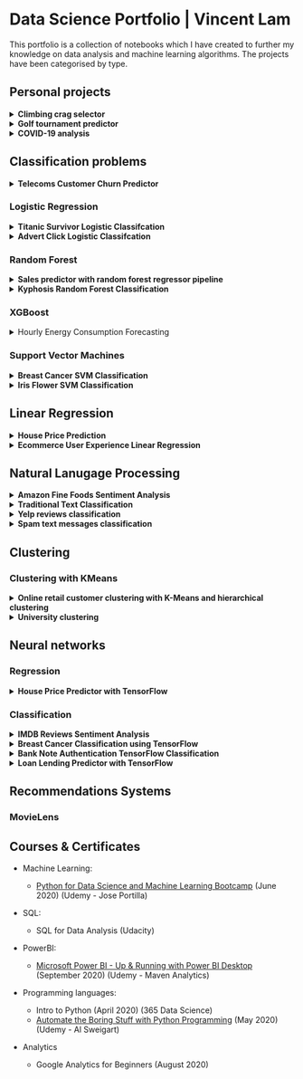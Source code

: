# Data Science Portfolio | Vincent Lam
This portfolio is a collection of notebooks which I have created to further my knowledge on data analysis and machine learning algorithms. The projects have been categorised by type.

## Personal projects

<details>
 <summary><b>Climbing crag selector</b></summary>
 
Overview of the project: 
- Created a tool to help decide which climbing crags to focus on for future climbing trips, with the goal to improve the climbing grades of my friends and I.
- Scraped over 4000 routes/problems for the climbing destination in question.
- I will update this repositry as I analyse more climbing destinations and update whether my efforts were successful.

 [Link](https://github.com/vincentlam13/climbing-crag-selection) to project. 

### EDA
Below are a few insights gleamed from the routes analysis.

Breakdown of climbing disciplines in Dorset

![Climbing disciplines in Dorset](/images/climbing-disciplines.png)

Breakdown of sport grade distribution

![Sport grade distribution](/images/climbing-sport-grade-distribution.png)

7a routes sorted by number of logs

![7a routes sorted by popularity](/images/climbing-logged-7a.PNG)

I filtered out crags that had at least two 7a routes that had been logged 100 times on ukc.

![Chosen crags](/images/climbing-crags.PNG)


Based on this data analysis we will be going to Blacknor South, Winspit, and Cheyne Weares Area. The list of potential routes are shown in table below.

|  Crag | Route  | Star | Height (m)  | Notes  |
|---|---|---|---|---|
| Blacknor South  | Sacred Angel  | ** | 15  | Easy up to ledge, then fingery crux with pockets |
| Blacknor South  | To Wish the Impossible   | *** | 20  | Sustained with delicate & fingery climbing, lots of rests, big moves off jugs  |
| Winspit  | Peppercorn Rate  | **  | 20  | Tough and pumpy with a blind crack  | 
| Winspit  | Exuberence  |  * | 20  | One hard bit at top, not so many onsightsbut alot of redpoints  | 
| Winspit  | Ancient order of Freemarblers  | **  | 20  | Steep stamina climbing, decent proportion of onsights  | 
| Winspit  | Gallows' Gore  |  ** | 20  | Powerful start about a V3/V4, but high rate of onsight and redpoints  | 
| Winspit  | Agonies of a Dying Mind  |  * | 20  | Powerful start about a V3/V4, but high rate of onsight and redpoints  | 
| Cheyne Weares Area  | The Accelerator  | *  | 7  |  Sounds super soft and pump shouldn't be a factor! | 

### Future Improvements
- Automate the analysis process for future climbing trips, likely destinations include the Peak Districtm Southern Sandstone, Costa Blanca, and Chamonix.
- Screenshot and scrape the bar chart information on style of ascents and voting of the route diffulty, and sort the routes by highest percent that have been onsighted or by 'softness'. Example shown below.

 
 Please see below findings:
</details>

<details>
 <summary><b>Golf tournament predictor</b></summary>
 
Project overview: 
 - Created a tool to predict likely winners of PGA tournaments.
- Scraped PGA stats website for useful determinative data.
- Created new metrics to predict winners based on domain knowledge.
- Created a script to send the DataFrame csv file to google sheets, using gspread (a Python API for Google Sheets).
- Created a function to test model against historic data.

 [Link](https://github.com/vincentlam13/golf-tournament-predictor) to project. 
 
 ## Testing Prediction Against Historic Tournaments

| Year  | Tournament  | Golfer  | Predictive Ranking  | Real Position  |
|---|---|---|---|---|
|  2019 | The Open Championship  | Brooks Koepka  |  11 |  4 |
| 2018  | The Open Championship  | Justin Rose  | 4  | 2  |
| 2017  | The Open Championship |  Jordan Spieth | 4  |  1 |
| 2017  | US Open  |  Rickie Fowler | 2  |  5 |
|  2016 | The Open Championship  | Sergio Garcia  | 6  | 5  |
|  2014 | PGA Championship  | Rory Mcllroy  | 1  |  1 |

</details>


<details>
 <summary><b>COVID-19 analysis</b></summary>
 
This notebook uses the daily global COVID-19 [data set](https://www.ecdc.europa.eu/en/publications-data/download-todays-data-geographic-distribution-covid-19-cases-worldwide) from the European Centre for Disease Prevention and Control (EUCDC), which contains information such as new cases and deaths per country per day.

I want to further explore the Covid-19 situation in the UK as the UK government has announced stricter lockdown measures across the country due to increases in cases.

#### Interactive visualisations using plotly
![Animated choropleth of global spread](images/covid-animated-choropleth-global-spread.gif)

#### Visualisation of the infamous 'R' value.
![R-value of Covid-19 Cases in Europe](images/covid-R-values.png)

#### Number of active cases
![Active Covid-19 Cases in Europe](images/covid-europe-cases.png)

#### Proportion of global deaths
![Global Covid-19 deaths by proportion](images/covid-global-death-proportion.png)

The links for these notebooks can be found [here](https://github.com/vincentlam13/code/blob/master/data-visualisation/matplotlib/EUCDC-covid-19-analysis/COVID-19%20analysis%20of%20EUCDC%20data.ipynb) and [here.](https://github.com/vincentlam13/code/blob/master/data-visualisation/plotly/COVID-19_analysis/global_COVID-19_analysis.ipynb)

</details>


## Classification problems
<details>
 <summary><b>Telecoms Customer Churn Predictor</b></summary>
 

Churn is a large issue in the telecomms industry. The aim of this notebook is to predict customer behaviour and maximimse customer retention and prevent churning. 
The following models were trained and evaluated:
- Logistic regression
- Random forest
- Support vector machines
- ADA Boost
- XG Boost

[Link](https://github.com/vincentlam13/code/blob/master/machine-learning/classification/Telecoms%20Churn%20Prediction.ipynb) to this notebook. This IBM Sample data set has been provided at the following [link.](https://www.kaggle.com/blastchar/telco-customer-churn) This notebook follows the example by [Atindrabandi.](https://www.kaggle.com/bandiatindra/telecom-churn-prediction)


### EDA

#### Churn by Telecom Service Type

![Churn by Telecom Service Type](images/telecoms-service.churn.png)

#### Churn by Contract Type

![Churn by Contract Type](images/telecoms-contract.churn.png)

### Evaluation

#### Random Forest Feature Weightings

![Random Forest Feature Weightings](images/telecoms-random-forest-weights.png)


### Conclusion
AdaBoost classifier provided the highest classifier accuracy. However, accuracy is not necessarily the best metric for comparing models, as accuracy as a metric defines a false positive error and false negative error as equals which is rarely the case in business scenarios.

For example it would be better for a telecoms company if a false positive occurred than a false negative. In this scenario, a false positive is when a customer is wrongly predicted to churn and then receive communications to prevent them from churning. Whereas a false negative would mean a customer that should have been contacted to prevent churning was not and did end up churning, whcih will end up costing the business.

Using this metric of minimising false negatives, we see that SVM is the best performing algorithm.

</details>

### Logistic Regression
<details>
 <summary><b>Titanic Survivor Logistic Classifcation</b></summary>
 
 The aim of the notebook is to use logistic regression to classify whether or not a passenger on the Titanic survived based on passenger information. 
 
 The [link](https://github.com/vincentlam13/code/blob/master/machine-learning/regression/logistic-regression/titanic-logistic.ipynb) to this notebook. This notebook was created in conjunction with the Data Science Bootcamp course. 
</details>


<details>
 <summary><b>Advert Click Logistic Classifcation</b></summary>
 
The aim of the notebook is to classify whether or not a particular internet user clicked on an Advertisement. A logistic regression model will predict whether or not they will click on an ad based off the features of that user. 

The link to this notebook can be found [here.](https://github.com/vincentlam13/code/blob/master/machine-learning/regression/logistic-regression/advertising-data.ipynb) This notebook was created in conjunction with the Data Science Bootcamp course. 
</details>


### Random Forest

<details>
 <summary><b>Sales predictor with random forest regressor pipeline</b></summary>
 
The aim of this notebook is to predict Big Mart sales, through the use of information about the stores, products, and historical sales data. A machine learning pipeline was used to automate the iterative processing steps. 

The link to this notebook can be found [here.](https://github.com/vincentlam13/code/blob/master/machine-learning/classification/random-forest/sales-predictor%20with%20pipeline.ipynb) This notebook uses the [BigMart Sales data](https://datahack.analyticsvidhya.com/contest/practice-problem-big-mart-sales-iii/) and follows the example by [Lakshay Arora.](https://www.analyticsvidhya.com/blog/2020/01/build-your-first-machine-learning-pipeline-using-scikit-learn/)

</details>

<details>
 <summary><b>Kyphosis Random Forest Classification</b></summary>

The aim of the notebook is to classify whether or not a child has Kyphosis, a spinal condition, based on their age in months and number of vertebrae involved in the operation. This notebook compares the results between a decision tree and random forest classifier. 

The link to this notebook can be found [here.](https://github.com/vincentlam13/code/blob/master/machine-learning/classification/random-forest/kyphosis-with-decision-trees-and-random-forest.ipynb) This notebook was created in conjunction with the Data Science Bootcamp course. 

</details>

### XGBoost
<details>
<summary>Hourly Energy Consumption Forecasting</summary>
 
The aim of this notebook is to predict hourly power consumption based on data from PJM using time series forecasting with XGBoost. 

Link for this notebook can be found [here.](https://github.com/vincentlam13/code/blob/master/machine-learning/classification/xgboost/hourly-energy-consumption-forecasting/hourly%20energy%20consumption%20forecasting%20with%20XGBoost.ipynb)  
This notebook uses data from the following [link](https://www.kaggle.com/robikscube/hourly-energy-consumption) and follows the example of [Rob Muller.](https://www.kaggle.com/robikscube/tutorial-time-series-forecasting-with-xgboost)

</details>

### Support Vector Machines

<details>
 <summary><b>Breast Cancer SVM Classification</b></summary>
 
This notebook uses a Support Vector Machine classifier to predict whether a patient's breast cancer is benign or malignant based on the size of the breast tumour features. A gridsearch was incorporated to find the best parameters. 

The link to this notebook can be [here.](https://github.com/vincentlam13/code/blob/master/machine-learning/classification/support-vector-machines/breast-cancer-SVM.ipynb) This notebook was created in conjunction with the Data Science Bootcamp course.

</details>

<details>
 <summary><b>Iris Flower SVM Classification</b></summary>
 
The data set consists of 50 samples from each of three species of Iris (Iris setosa, Iris virginica and Iris versicolor), so 150 total samples. Four features were measured from each sample: the length and the width of the sepals and petals, in centimeters. This notebook uses these four features to predict what type of iris flower it is, using a support vector machine classifier. 

The link to this notebook can be found [here.](https://github.com/vincentlam13/code/blob/master/machine-learning/classification/support-vector-machines/iris-flower-SVM.ipynb) This notebook was created in conjunction with the Data Science Bootcamp course. 

</details>

## Linear Regression
<details>
 <summary><b>House Price Prediction</b></summary>

The aim of the notebook is to predict US house prices using linear regression, based on a number of features:
- Average area income
- Average area house age
- Average area number of rooms
- Average area number of bedrooms
- Area population
- Price
- Address

The link to this notebook can be found [here.](https://github.com/vincentlam13/code/blob/master/machine-learning/regression/linear-regression/US-housing-linear-regression.ipynb) This notebook was created in conjunction with the Data Science Bootcamp course. 

</details>


<details>
 <summary><b>Ecommerce User Experience Linear Regression</b></summary>

 An Ecommerce company based in New York City that sells clothing online but they also have in-store style and clothing advice sessions. Customers come in to the store, have sessions/meetings with a personal stylist, then they can go home and order either on a mobile app or website for the clothes they want. The company is trying to decide whether to focus their efforts on their mobile app experience or their website. This notebook aims to solve their problem.
 
The link to this notebook can be found [here.](https://github.com/vincentlam13/code/blob/master/machine-learning/regression/linear-regression/ecommerce-linear-regression.ipynb)
This notebook was created in conjunction with the Data Science Bootcamp course.

</details>

## Natural Lanugage Processing

<details>
 <summary><b>Amazon Fine Foods Sentiment Analysis</b></summary>
 
The purpose of this notebook is to make a prediction model that predicts whether a recommendation is positive or negative. This will be achieved by building a Term-document incidence matrix using term frequency and inverse document frequency. 
 
 The performance of three machine learning algorithms were compared and visualised with a ROC curve:
 - Multinomial Naive Bayes Classifier
- Bernouli Naive Bayes Classifier
- Logistic Regression

[Link](https://github.com/vincentlam13/code/blob/master/natural-language-processing/sentiment-analysis/amazon-reviews-sentiment-analysis/amazon-reviews-sentiment-analysis.ipynb) to project. The data has been provided on [kaggle.](https://www.kaggle.com/snap/amazon-fine-food-reviews) This notebook follows the example by [Eugen Anghel.](https://www.kaggle.com/eugen1701/predicting-sentiment-and-helpfulness)

 ![ROC Curve Classifier Comparison](images/amazon-sentiment-classifier-comparison.png)
 
 The ROC curve shows that the Logistic Regression Classifier provided the best results. Although the AUC value can be improved further.
 
 #### Visualisation of sentiment analysis of food reviews
 
 ![Wordcloud of positive reviews](images/amazon-sentiment-wordcloud-useful.png)
 ![Wordcloud of negative reviews](images/amazon-sentiment-wordcloud-useless.png)
</details>

<details>
 <summary><b>Traditional Text Classification</b></summary>

This notebook explores traditional approaches to text classification, using Naive Bayes, Support Vector Machines, and Logistic Regression classifiers. These approaches were used before deep learning was applied to Natural Language Processing. These methods are still quick and effective for training a text classifier. The data set used in this notebook is the 20 Newsgroups data set, which is a classic collection of text documents that is often used as a benchmark for text classification models. The set contains texts about differing topics. 

The link to this notebook can be found [here.](https://github.com/vincentlam13/code/blob/master/natural-language-processing/text%20classification%20with%20scikit-learn%20and%20grid%20search.ipynb) This notebook follows the example of [Yves Peirsman.](https://github.com/nlptown/nlp-notebooks/blob/master/Traditional%20text%20classification%20with%20Scikit-learn.ipynb)

 #### Confusion matrix for SVM text classifier

 ![Confusion matrix for SVM text classifier](images/text-classification-svm-confusion-matrix.png)
 
 ### eli5 visualisation of best feature weightings for each class
 
 ![Feature weightings](images/text-classification-svm-eli5.png)

</details>


<details>
 <summary><b>Yelp reviews classification</b></summary>
 
The aim of the notebook is to classify Yelp Reviews into 1 star or 5 star categories based off the text content in the reviews. 

The link to this notebook can be found [here.](https://github.com/vincentlam13/code/blob/master/natural-language-processing/yelp-reviews-NLP.ipynb)
This notebook was created in conjunction with the Data Science Bootcamp course. 

</details>

<details>
 <summary><b>Spam text messages classification</b></summary>
 
The aim of the notebook is to classify SMS messages into whether they are spam or legitimate messages.  

The link to this notebook can be found [here.](https://github.com/vincentlam13/code/blob/master/natural-language-processing/spam-sms-NLP.ipynb)
This notebook was created in conjunction with the Data Science Bootcamp course. 

</details>

## Clustering
### Clustering with KMeans

<details>
 <summary><b>Online retail customer clustering with K-Means and hierarchical clustering</b></summary>
 

The aim of this notebook is to use a cluster the online retail customers for targeted marketing oppurtunities.
The data consists of transactions for a UK online retail store that specialises in gifts.

The link to this notebook can be found [here.](https://github.com/vincentlam13/code/blob/master/machine-learning/clustering/K-Means/Online%20retail%20clustering.ipynb) This notebook uses data provided on [Kaggle](https://www.kaggle.com/hellbuoy/online-retail-customer-clustering) and follows the example by [Manish Kumar.](https://www.kaggle.com/hellbuoy/online-retail-k-means-hierarchical-clustering)

</details>

<details>
 <summary><b>University clustering</b></summary>
 
 The aim of the notebook is to cluster universities into being a private or public school. 
 
 The link to this notebook can be found [here.](https://github.com/vincentlam13/code/blob/master/natural-language-processing/spam-sms-NLP.ipynb) 
This notebook was created in conjunction with the Data Science Bootcamp course. The aim of the notebook is to cluster universities into being a private or public school. 

</details>

## Neural networks

### Regression

<details>
 <summary><b>House Price Predictor with TensorFlow</b></summary>
 
This notebook predicts US house prices using TensorFlow linear regression by using many housing features.

Link to notebook can be found [here.](https://github.com/vincentlam13/code/blob/master/deep-learning/TensorFlow/house-price-predictor-TF-regression.ipynb)
This notebook was created in conjunction with the Data Science Bootcamp course. 

#### Geographical visualisation of house prices

The below figure shows that Seattle houses are more expensive when they are waterfront properties.

![Visualisation of house prices by coordinates](/images/house-tensorflow-geo-price.png)

#### House price predictions

The below figure shows how the top 1% houses are skewing the predictions. The mode could be retrained on only the bottom 99% of houses.

![House price prediction](/images/house-tensorflow-predictions.png)

#### Model losses

The figure below shows that the loss and validation loss plots are similar and have no spikes, this means that there can be further training without risk of overfitting to the training data.

![House price prediction](/images/house-tensorflow-losses.png)

</details>

### Classification

<details>
 <summary><b>IMDB Reviews Sentiment Analysis</b></summary>

 
This notebook uses TensorFlow neural networks to solve the Sentiment Analysis on Movie Reviews Kaggle competition. The dataset contains syntactic subphrases of Rotten Tomatoes movie reviews. The task is to label the phrases as positive or negative on a scale from 1 to 5. The aim is not label the entire review, but individual phrases from within the reviews, which is a more difficult task. 

Link to notebook can be found [here.](https://github.com/vincentlam13/code/blob/master/deep-learning/TensorFlow/movie-reviews-TF-text-classification.ipynb) This notebook follows a TensorFlow [tutorial.](https://www.tensorflow.org/hub/tutorials/tf2_text_classification)


</details>

<details>
 <summary><b>Breast Cancer Classification using TensorFlow</b></summary>

This notebook uses TensorFlow neural networks to classify patients' breast cancer as benign or malignant based on the size of the breast tumours features. 
The TensorFlow model consisted of:
- Three layers, going from 30 nodes to 15 to 1
- The first two layers had a Rectified Linear Unit activation function, and the last was a sigmoid activation function
- The loss function selected was binary crossentrophy and the optimiser was Adam
- Earlystopping via validation loss was used to prevent further losses
- Overfitting was prevented by using dropout layers, to turn off a percentage of neurons randomly

Link to notebook can be found [here.](https://github.com/vincentlam13/code/blob/master/deep-learning/TensorFlow/breast-cancer-TF-classification.ipynb)
This notebook was created in conjunction with the Data Science Bootcamp course.

#### Model Evauluation

![Evulation of model ](images/breast-tensor-results.PNG)
</details>


<details>
 <summary><b>Bank Note Authentication TensorFlow Classification</b></summary>
 
The aim of this notebook is to predict whether or not a bank note is authentic or not based on the features of the bank note. The Bank Authentication dataset is from the UCI repository.

The data consists of 5 columns:
- variance of Wavelet Transformed image (continuous)
- skewness of Wavelet Transformed image (continuous)
- curtosis of Wavelet Transformed image (continuous)
- entropy of image (continuous)
- class (integer)

Where class indicates whether or not a Bank Note was authentic.

The link to this notebook can be found [here.](https://github.com/vincentlam13/code/blob/master/deep-learning/TensorFlow/bank-note-authentication-TF.ipynb)
This notebook was created in conjunction with the Data Science Bootcamp course. 

</details>


<details>
 <summary><b>Loan Lending Predictor with TensorFlow</b></summary>

The aim of this notebook is to predict whether or not a new potential customer will be able to pay back their loan. 

Link to notebook can be found [here.](https://github.com/vincentlam13/code/blob/master/deep-learning/TensorFlow/Loan-lending-predictor-tensorflow.ipynb)
This notebook was created in conjunction with the Data Science Bootcamp course. 

</details>

## Recommendations Systems
### MovieLens 

## Courses & Certificates

* Machine Learning:
  * [Python for Data Science and Machine Learning Bootcamp](https://www.udemy.com/certificate/UC-70ca0a85-cd1a-487c-9795-7686a89c1827/) (June 2020) (Udemy - Jose Portilla)

* SQL:
  * SQL for Data Analysis (Udacity)
  
* PowerBI:
  * [Microsoft Power BI - Up & Running with Power BI Desktop](https://www.udemy.com/certificate/UC-02014d8f-874f-4e5c-8ec5-c6e5d602ac0f/) (September 2020) (Udemy - Maven Analytics)

* Programming languages:
  * Intro to Python (April 2020) (365 Data Science)
  * [Automate the Boring Stuff with Python Programming](https://www.udemy.com/certificate/UC-4dd14984-5141-4d50-8d38-dfe7af4906b1/) (May 2020) (Udemy - Al Sweigart)
  
* Analytics
  * Google Analytics for Beginners (August 2020)
